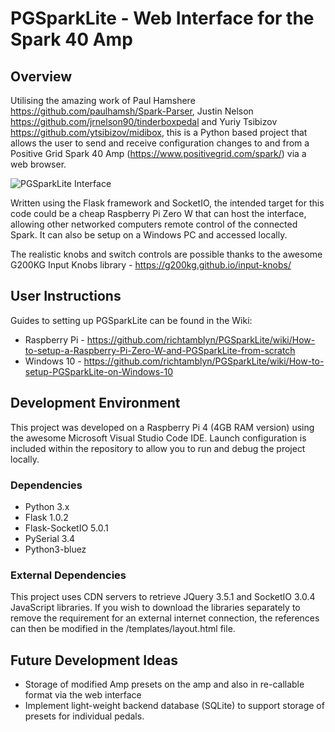 # PGSparkLite - Web Interface for the Spark 40 Amp

## Overview

Utilising the amazing work of Paul Hamshere https://github.com/paulhamsh/Spark-Parser, Justin Nelson https://github.com/jrnelson90/tinderboxpedal and Yuriy Tsibizov https://github.com/ytsibizov/midibox, this is a Python based project that allows the user to send and receive configuration changes to and from a Positive Grid Spark 40 Amp (https://www.positivegrid.com/spark/) via a web browser.

![PGSparkLite Interface](https://richtamblyn.co.uk/wp-content/uploads/2021/02/NewStyles.jpg)

Written using the Flask framework and SocketIO, the intended target for this code could be a cheap Raspberry Pi Zero W that can host the interface, allowing other networked computers remote control of the connected Spark. It can also be setup on a Windows PC and accessed locally.

The realistic knobs and switch controls are possible thanks to the awesome G200KG Input Knobs library - https://g200kg.github.io/input-knobs/

## User Instructions
Guides to setting up PGSparkLite can be found in the Wiki: 

* Raspberry Pi - https://github.com/richtamblyn/PGSparkLite/wiki/How-to-setup-a-Raspberry-Pi-Zero-W-and-PGSparkLite-from-scratch
* Windows 10 - https://github.com/richtamblyn/PGSparkLite/wiki/How-to-setup-PGSparkLite-on-Windows-10

## Development Environment
This project was developed on a Raspberry Pi 4 (4GB RAM version) using the awesome Microsoft Visual Studio Code IDE. Launch configuration is included within the repository to allow you to run and debug the project locally. 

### Dependencies
- Python 3.x
- Flask 1.0.2 
- Flask-SocketIO 5.0.1
- PySerial 3.4
- Python3-bluez

### External Dependencies
This project uses CDN servers to retrieve JQuery 3.5.1 and SocketIO 3.0.4 JavaScript libraries. If you wish to download the libraries separately to remove the requirement for an external internet connection, the references can then be modified in the /templates/layout.html file.

## Future Development Ideas
- Storage of modified Amp presets on the amp and also in re-callable format via the web interface
- Implement light-weight backend database (SQLite) to support storage of presets for individual pedals.
